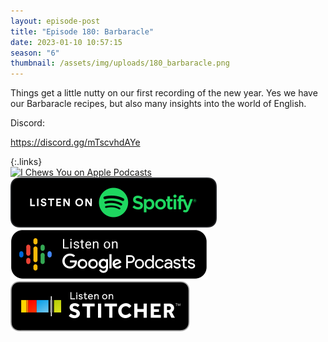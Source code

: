 ```yaml
---
layout: episode-post
title: "Episode 180: Barbaracle"
date: 2023-01-10 10:57:15
season: "6"
thumbnail: /assets/img/uploads/180_barbaracle.png
---
```

Things get a little nutty on our first recording of the new year. Yes we have our Barbaracle recipes, but also many insights into the world of English.

Discord:

<https://discord.gg/mTscvhdAYe>

{:.links}  
[![I Chews You on Apple Podcasts](https://linkmaker.itunes.apple.com/en-us/badge-lrg.svg?releaseDate=2019-04-16T00:00:00Z&kind=podcast&bubble=podcasts)](https://podcasts.apple.com/us/podcast/180-barbaracle/id1455409177?i=1000593492230)  [![I Chews You on Spotify](/assets/img/uploads/spotify-badge-button.svg)](https://open.spotify.com/episode/3JUwz5ms9TRHb80BwFkBNp?si=4KKtzYIXTgmCJs-_mXZsFA)  [![I Chews You on Google Podcasts](/assets/img/uploads/google-podcasts-badge-button.svg)](https://open.spotify.com/episode/3JUwz5ms9TRHb80BwFkBNp?si=4KKtzYIXTgmCJs-_mXZsFA)  [![I Chews You on Stitcher](/assets/img/uploads/stitcher-badge-button.svg)](https://www.stitcher.com/show/i-chews-you/episode/180-barbaracle-210661995)